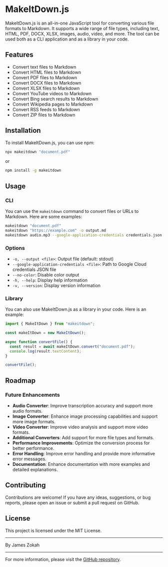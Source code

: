 # MakeItDown.js

MakeItDown.js is an all-in-one JavaScript tool for converting various file formats to Markdown. It supports a wide range of file types, including text, HTML, PDF, DOCX, XLSX, images, audio, video, and more. The tool can be used both as a CLI application and as a library in your code.

## Features

- Convert text files to Markdown
- Convert HTML files to Markdown
- Convert PDF files to Markdown
- Convert DOCX files to Markdown
- Convert XLSX files to Markdown
- Convert YouTube videos to Markdown
- Convert Bing search results to Markdown
- Convert Wikipedia pages to Markdown
- Convert RSS feeds to Markdown
- Convert ZIP files to Markdown

## Installation

To install MakeItDown.js, you can use npm:

```sh
npx makeitdown "document.pdf"
```

or

```sh
npm install -g makeitdown

```

## Usage

### CLI

You can use the `makeitdown` command to convert files or URLs to Markdown. Here are some examples:

```sh
makeitdown "document.pdf"
makeitdown "https://example.com" -o output.md
makeitdown audio.mp3 --google-application-credentials credentials.json
```

### Options

- `-o, --output <file>`: Output file (default: stdout)
- `--google-application-credentials <file>`: Path to Google Cloud credentials JSON file
- `--no-color`: Disable color output
- `-h, --help`: Display help information
- `-v, --version`: Display version information

### Library

You can also use MakeItDown.js as a library in your code. Here is an example:

```typescript
import { MakeItDown } from "makeitdown";

const makeItDown = new MakeItDown();

async function convertFile() {
  const result = await makeItDown.convert("document.pdf");
  console.log(result.textContent);
}

convertFile();
```

## Roadmap

### Future Enhancements

- **Audio Converter**: Improve transcription accuracy and support more audio formats.
- **Image Converter**: Enhance image processing capabilities and support more image formats.
- **Video Converter**: Improve video analysis and support more video formats.
- **Additional Converters**: Add support for more file types and formats.
- **Performance Improvements**: Optimize the conversion process for better performance.
- **Error Handling**: Improve error handling and provide more informative error messages.
- **Documentation**: Enhance documentation with more examples and detailed explanations.

## Contributing

Contributions are welcome! If you have any ideas, suggestions, or bug reports, please open an issue or submit a pull request on GitHub.

## License

This project is licensed under the MIT License.

---

By James Zokah

---

For more information, please visit the [GitHub repository](https://github.com/jameszokah/makeitdown.js).
